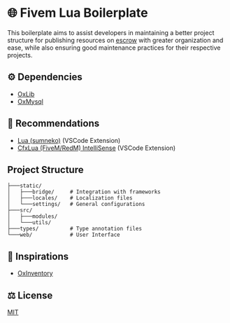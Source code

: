 
# 🌐 Fivem Lua Boilerplate

This boilerplate aims to assist developers in maintaining a better project structure for publishing resources on [escrow](https://forum.cfx.re/t/introducing-asset-escrow-for-your-resources/4777151) with greater organization and ease, while also ensuring good maintenance practices for their respective projects.

## ⚙️ Dependencies

- [OxLib](https://github.com/overextended/ox_lib)  
- [OxMysql](https://github.com/overextended/oxmysql)  

## 🤩 Recommendations

- [Lua (sumneko)](https://github.com/LuaLS/lua-language-server) (VSCode Extension)  
- [CfxLua (FiveM/RedM) IntelliSense](https://github.com/overextended/cfxlua-vscode) (VSCode Extension)  

## Project Structure

```
├───static/
│   ├───bridge/     # Integration with frameworks
│   ├───locales/    # Localization files
│   └───settings/   # General configurations
├───src/
│   ├───modules/
│   └───utils/
├───types/          # Type annotation files
└───web/            # User Interface
```

## 🌟 Inspirations
- [OxInventory](https://github.com/overextended/ox_inventory)

## ⚖️ License
[MIT](LICENSE)

